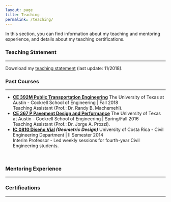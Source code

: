 ```yaml
---
layout: page
title: Teaching
permalink: /teaching/
---
```


In this section, you can find information about my teaching and mentoring experience, and details about my teaching certifications.

### Teaching Statement
___
Download my [teaching statement](/downloads/teaching_statement.pdf) (last update: 11/2018).

### Past Courses
___
- <b>[CE 392M Public Transportation Engineering](/downloads/2018_syllabus.pdf)</b> The University of Texas at Austin - Cockrell School of Engineering  | Fall 2018 <br>
Teaching Assistant (Prof.: Dr. Randy B. Machemehl).
- <b>[CE 367 P Pavement Design and Performance](/downloads/2016_syllabus.pdf)</b> The University of Texas at Austin - Cockrell School of Engineering  | Spring/Fall 2016 <br>
Teaching Assistant (Prof.: Dr. Jorge A. Prozzi).
- <b>[IC 0810 Diseño Vial](/downloads/2014_programa.pdf) <i>(Geometric Design)</i></b> University of Costa Rica - Civil Engineering Department  | II Semester 2014 <br>
Interim Professor - Led weekly sessions for fourth-year Civil Engineering students.
<br>

### Mentoring Experience
___


### Certifications
___
